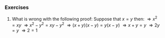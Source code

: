 ---
---

### Exercises

1. What is wrong with the following proof: Suppose that $x = y$ then: $\Rightarrow x^2 = xy$ $\Rightarrow x^2 - y^2 = xy - y^2$ $\Rightarrow (x + y)(x - y) = y(x - y)$ $\Rightarrow x + y = y$ $\Rightarrow 2y = y$ $\Rightarrow 2 = 1$
